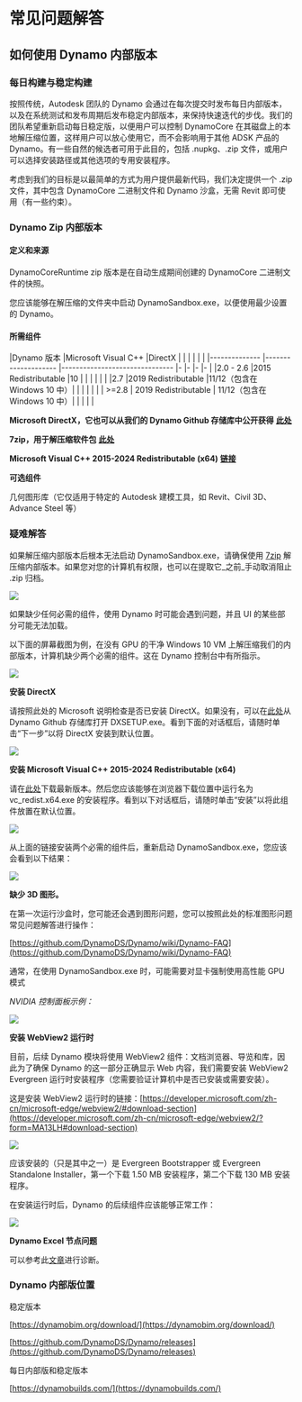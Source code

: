 # 常见问题解答

## 如何使用 Dynamo 内部版本

### 每日构建与稳定构建

按照传统，Autodesk 团队的 Dynamo 会通过在每次提交时发布每日内部版本，以及在系统测试和发布周期后发布稳定内部版本，来保持快速迭代的步伐。我们的团队希望重新启动每日稳定版，以便用户可以控制 DynamoCore 在其磁盘上的本地解压缩位置，这样用户可以放心使用它，而不会影响用于其他 ADSK 产品的 Dynamo。有一些自然的候选者可用于此目的，包括 .nupkg、.zip 文件，或用户可以选择安装路径或其他选项的专用安装程序。

考虑到我们的目标是以最简单的方式为用户提供最新代码，我们决定提供一个 .zip 文件，其中包含 DynamoCore 二进制文件和 Dynamo 沙盒，无需 Revit 即可使用（有一些约束）。

### Dynamo Zip 内部版本

#### 定义和来源

DynamoCoreRuntime zip 版本是在自动生成期间创建的 DynamoCore 二进制文件的快照。

您应该能够在解压缩的文件夹中启动 DynamoSandbox.exe，以便使用最少设置的 Dynamo。

#### 所需组件

|Dynamo 版本 |Microsoft Visual C++ |DirectX | | | | | | |-------------- |-------------------- |------------------------------- |- |- |- |- | |2.0 - 2.6 |2015 Redistributable |10 | | | | | | |2.7 |2019 Redistributable |11/12（包含在 Windows 10 中）| | | | | | | >=2.8 | 2019 Redistributable | 11/12（包含在 Windows 10 中）| | | | |

**Microsoft DirectX，它也可以从我们的 Dynamo Github 存储库中公开获得** [**此处**](https://github.com/DynamoDS/Dynamo/tree/master/tools/install/Extra/DirectX)

**7zip，用于解压缩软件包** [**此处**](https://sparanoid.com/lab/7z/download.html)

**Microsoft Visual C++ 2015-2024 Redistributable (x64)** [**链接**](https://aka.ms/vs/17/release/vc_redist.x64.exe)

**可选组件**

几何图形库（它仅适用于特定的 Autodesk 建模工具，如 Revit、Civil 3D、Advance Steel 等）

### 疑难解答

如果解压缩内部版本后根本无法启动 DynamoSandbox.exe，请确保使用 [7zip](https://sparanoid.com/lab/7z/download.html) 解压缩内部版本。如果您对您的计算机有权限，也可以在提取它_之前_手动取消阻止 .zip 归档。

![](images/a-7/dynamo-builds-1.png)

如果缺少任何必需的组件，使用 Dynamo 时可能会遇到问题，并且 UI 的某些部分可能无法加载。

以下面的屏幕截图为例，在没有 GPU 的干净 Windows 10 VM 上解压缩我们的内部版本，计算机缺少两个必需的组件。这在 Dynamo 控制台中有所指示。

![](images/a-7/dynamo-builds-2.png)

**安装 DirectX**

请按照此处的 Microsoft 说明检查是否已安装 DirectX。如果没有，可以在[此处](https://github.com/DynamoDS/Dynamo/tree/master/tools/install/Extra/DirectX)从 Dynamo Github 存储库打开 DXSETUP.exe。看到下面的对话框后，请随时单击“下一步”以将 DirectX 安装到默认位置。

![](images/a-7/dynamo-builds-3.png)

**安装 Microsoft Visual C++ 2015-2024 Redistributable (x64)**

请在[此处](https://aka.ms/vs/17/release/vc_redist.x64.exe)下载最新版本。然后您应该能够在浏览器下载位置中运行名为 vc_redist.x64.exe 的安装程序。看到以下对话框后，请随时单击“安装”以将此组件放置在默认位置。

![](images/a-7/dynamo-builds-4.png)

从上面的链接安装两个必需的组件后，重新启动 DynamoSandbox.exe，您应该会看到以下结果：

![](images/a-7/dynamo-builds-5.png)

**缺少 3D 图形。**

在第一次运行沙盒时，您可能还会遇到图形问题，您可以按照此处的标准图形问题常见问题解答进行操作：

[https://github.com/DynamoDS/Dynamo/wiki/Dynamo-FAQ](https://github.com/DynamoDS/Dynamo/wiki/Dynamo-FAQ)

通常，在使用 DynamoSandbox.exe 时，可能需要对显卡强制使用高性能 GPU 模式

_NVIDIA 控制面板示例：_

![](images/a-7/dynamo-builds-6.png)

**安装 WebView2 运行时**

目前，后续 Dynamo 模块将使用 WebView2 组件：文档浏览器、导览和库，因此为了确保 Dynamo 的这一部分正确显示 Web 内容，我们需要安装 WebView2 Evergreen 运行时安装程序（您需要验证计算机中是否已安装或需要安装）。

这是安装 WebView2 运行时的链接：[https://developer.microsoft.com/zh-cn/microsoft-edge/webview2/#download-section](https://developer.microsoft.com/zh-cn/microsoft-edge/webview2/?form=MA13LH#download-section)

![](images/a-7/dynamo-builds-7.png)

应该安装的（只是其中之一）是 Evergreen Bootstrapper 或 Evergreen Standalone Installer，第一个下载 1.50 MB 安装程序，第二个下载 130 MB 安装程序。

在安装运行时后，Dynamo 的后续组件应该能够正常工作：

![](images/a-7/dynamo-builds-8.png)

**Dynamo Excel 节点问题**

可以参考此[文章](https://www.autodesk.com.cn/support/technical/article/caas/sfdcarticles/sfdcarticles/CHS/Warning-Data-ImportExcel-operation-failed-Could-not-load-file-or-assembly-Microsoft-Office-Interop-Excel-when-running-the-Dynamo-script-in-Revit.html)进行诊断。

### Dynamo 内部版位置

稳定版本

[https://dynamobim.org/download/](https://dynamobim.org/download/)

[https://github.com/DynamoDS/Dynamo/releases](https://github.com/DynamoDS/Dynamo/releases)

每日内部版和稳定版本

[https://dynamobuilds.com/](https://dynamobuilds.com/)
